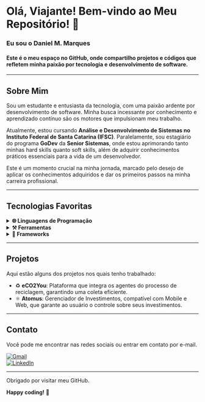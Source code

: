 # Olá, Viajante! Bem-vindo ao Meu Repositório! 👋

### Eu sou o Daniel M. Marques
#### Este é o meu espaço no GitHub, onde compartilho projetos e códigos que refletem minha paixão por tecnologia e desenvolvimento de software.

-----

## Sobre Mim

Sou um estudante e entusiasta da tecnologia, com uma paixão ardente por desenvolvimento de software. Minha busca incessante por conhecimento e aprendizado contínuo são os motores que impulsionam meu trabalho.

Atualmente, estou cursando **Análise e Desenvolvimento de Sistemas no Instituto Federal de Santa Catarina (IFSC)**. Paralelamente, sou estagiário do programa **GoDev** da **Senior Sistemas**, onde estou aprimorando tanto minhas hard skills quanto soft skills, além de adquirir conhecimentos práticos essenciais para a vida de um desenvolvedor.

Este é um momento crucial na minha jornada, marcado pelo desejo de aplicar os conhecimentos adquiridos e dar os primeiros passos na minha carreira profissional.

-----

## Tecnologias Favoritas

<details>
  <summary><b>🌐 Linguagens de Programação</b></summary>
  <ul>
    <li>Java</li>
    <li>Flutter</li>
  </ul>
</details>

<details>
  <summary><b>⚒️ Ferramentas</b></summary>
  <ul>
    <li>IntelliJ IDEA</li>
    <li>Visual Studio Code</li>
    <li>Eclipse IDE</li>
    <li>DBeaver</li>
    <li>Postman</li>
  </ul>
</details>

<details>
  <summary><b>🍃 Frameworks</b></summary>
  <ul>
    <li>Spring Boot</li>
  </ul>
</details>

-----

## Projetos

Aqui estão alguns dos projetos nos quais tenho trabalhado:

- ♻️ **eCO2You**: Plataforma que integra os agentes do processo de reciclagem, garantindo uma coleta eficiente.
- ⚛️ **Atomus**: Gerenciador de Investimentos, compatível com Mobile e Web, que garante ao usuário o controle sobre seus investimentos.

-----

## Contato

Você pode me encontrar nas redes sociais ou entrar em contato por e-mail.

[![Gmail](https://img.shields.io/badge/Gmail-red?style=for-the-badge&logo=Gmail&logoColor=white)](mailto:danielmarianomarquespr@gmail.com)  
[![LinkedIn](https://img.shields.io/badge/LinkedIn-blue?style=for-the-badge&logo=LinkedIn&logoColor=white)](https://www.linkedin.com/in/daniel-mariano-marques/)

-----

Obrigado por visitar meu GitHub.

**Happy coding!** 🚀
